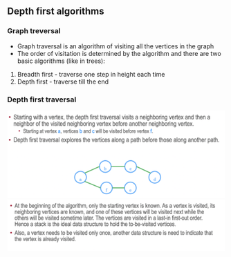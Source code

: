 ## Depth first algorithms

### Graph treversal

* Graph traversal is an algorithm of visiting all the vertices in the graph
* The order of visitation is determined by the algorithm and there are two basic algorithms (like in trees):
1) Breadth first - traverse one step in height each time
2) Depth first - traverse till the end

### Depth first traversal

![depth](../../static/week09/depth.png)
![depth2](../../static/week09/depth2.png)